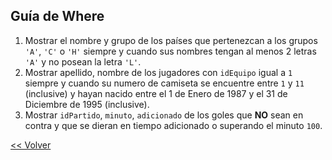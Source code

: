 ## Guía de Where

1. Mostrar el nombre y grupo de los países que pertenezcan a los grupos `'A'`, `'C'` o `'H'` siempre y cuando sus nombres tengan al menos 2 letras `'A'` y no posean la letra `'L'`.
1. Mostrar apellido, nombre de los jugadores con `idEquipo` igual a `1` siempre y cuando su numero de camiseta se encuentre entre `1` y `11` (inclusive) y hayan nacido entre el 1 de Enero de 1987 y el 31 de Diciembre de 1995 (inclusive).
1. Mostrar `idPartido`, `minuto`, `adicionado` de los goles que **NO** sean en contra y que se dieran en tiempo adicionado o superando el minuto `100`.

[<< Volver](README.md)